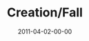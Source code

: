 ---
layout: message
category: message
series: "The Story"
title: "Creation/Fall"
date: 2011-04-02-00-00
message_id: 665
audio: "http://s3.amazonaws.com/crossroads-media/message/audio/thestory02.mp3"
audio-duration: "48:42"
program: "http://s3.amazonaws.com/crossroads-media/documents/04_02-03_11Program.pdf"
description: "Brian Tome talks about God's purpose for creation, and the tragic events that transpired."
video: "http://s3.amazonaws.com/crossroads-media/message/video/thestory02.mp4"
video-duration: "48:48"
video-image: "http://s3.amazonaws.com/crossroads-media/images/thestory02_still.jpg"
explicit: false
---